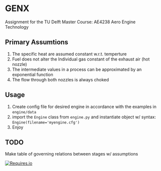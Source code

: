 # GENX
Assignment for the TU Delft Master Course: AE4238 Aero Engine Technology

## Primary Assumtions
1. The specific heat are assumed constant w.r.t. temperture
2. Fuel does not alter the Individual gas constant of the exhaust air (hot nozzle)
3. The intermediate values in a process can be approximated by an exponential function
4. The flow through both nozzles is always choked

## Usage
1. Create config file for desired engine in accordance with the examples in `engine/data`
2. import the `Engine` class from ``engine.py`` and instantiate object w/ syntax: `Engine(filename='myengine.cfg')`
3. Enjoy

## TODO
Make table of governing relations between stages w/ assumptions

[![Requires.io](https://img.shields.io/badge/python-%3E%3D2.7-blue.svg)](https://www.python.org/downloads/release/python-2715/)

